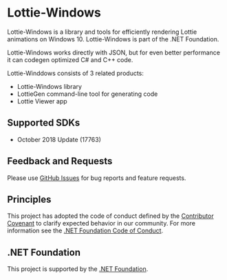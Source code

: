 # Lottie-Windows

Lottie-Windows is a library and tools for efficiently rendering Lottie animations on Windows 10. Lottie-Windows is part of the .NET Foundation.

Lottie-Windows works directly with JSON, but for even better performance it can codegen optimized C# and C++ code.

Lottie-Winddows consists of 3 related products:
* Lottie-Windows library
* LottieGen command-line tool for generating code
* Lottie Viewer app 

## <a name="supported"></a> Supported SDKs
* October 2018 Update (17763)


## Feedback and Requests
Please use [GitHub Issues](https://github.com/windows-toolkit/Lottie-Windows/issues) for bug reports and feature requests.


## Principles

This project has adopted the code of conduct defined by the [Contributor Covenant](http://contributor-covenant.org/)
to clarify expected behavior in our community.
For more information see the [.NET Foundation Code of Conduct](http://dotnetfoundation.org/code-of-conduct).


## .NET Foundation
This project is supported by the [.NET Foundation](http://dotnetfoundation.org).